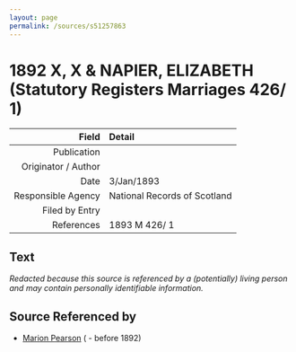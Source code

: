 ```yaml
---
layout: page
permalink: /sources/s51257863
---
```


# 1892 X, X & NAPIER, ELIZABETH (Statutory Registers Marriages 426/ 1)

Field | Detail
---:|:---
Publication | 
Originator / Author | 
Date | 3/Jan/1893
Responsible Agency | National Records of Scotland
Filed by Entry | 
References | 1893 M 426/ 1

## Text

_Redacted because this source is referenced by a (potentially) living person and may contain personally identifiable information._

## Source Referenced by

* [Marion Pearson](../people/@82667928@-marion-pearson-b-d1892.md) ( - before 1892)
